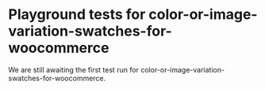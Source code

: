 # Playground tests for color-or-image-variation-swatches-for-woocommerce
We are still awaiting the first test run for color-or-image-variation-swatches-for-woocommerce.
